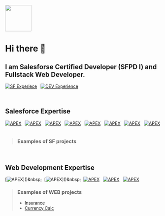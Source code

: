 <img height="85px" weight="85px" src="https://developer.salesforce.com/resources2/certification-site/images/Certifications-logo/Platform-Developer-I.png" />
  


# Hi there 👋

## I am Salesforse Certified Developer (SFPD I) and Fullstack Web Developer.
[![SF Experiece](https://img.shields.io/badge/Salesforce%20-2%20%20years-blue?style=for-the-badge&logo=appveyor)]()&nbsp;&nbsp;
[![DEV Experience](https://img.shields.io/badge/Web%20Development%20-%3E%2015%20years-green?style=for-the-badge&logo=appveyor)]()

<br/>

## Salesforce Expertise 
[![APEX](https://img.shields.io/badge/APEX%20%20%20-blue?style=for-the-badge&logo=salesforce)]()&nbsp;&nbsp;
[![APEX](https://img.shields.io/badge/LWC%20%20%20-blue?style=for-the-badge&logo=salesforce)]()&nbsp;&nbsp;
[![APEX](https://img.shields.io/badge/Aura%20%20%20-blue?style=for-the-badge&logo=salesforce)]()&nbsp;&nbsp;
[![APEX](https://img.shields.io/badge/VisualForce%20%20%20-blue?style=for-the-badge&logo=salesforce)]()&nbsp;&nbsp;
[![APEX](https://img.shields.io/badge/REST%20API%20%20%20-blue?style=for-the-badge&logo=salesforce)]()&nbsp;&nbsp;
[![APEX](https://img.shields.io/badge/Experience%20Cloud%20%20%20-blue?style=for-the-badge&logo=salesforce)]()&nbsp;&nbsp;
[![APEX](https://img.shields.io/badge/Sales%20Cloud%20%20%20-blue?style=for-the-badge&logo=salesforce)]()&nbsp;&nbsp;
[![APEX](https://img.shields.io/badge/Marketing%20Cloud%20%20%20-blue?style=for-the-badge&logo=salesforce)]()&nbsp;&nbsp;

> ### Examples of SF projects

<br/>

## Web Development Expertise
[![APEX](https://img.shields.io/badge/PHP%20-(Yii,%20Laravel,%20Phalcon)%20%20-green?style=for-the-badge&logo=php)]()&nbsp;&nbsp;
[![APEX](https://img.shields.io/badge/Javascript%20-(Jquery,%20React,%20Vue)%20%20-green?style=for-the-badge&logo=JavaScript)]()&nbsp;&nbsp;
[![APEX](https://img.shields.io/badge/MySQL%20%20%20-green?style=for-the-badge&logo=MYSQL)]()&nbsp;&nbsp;
[![APEX](https://img.shields.io/badge/HTML%20%20%20-green?style=for-the-badge&logo=HTML5)]()&nbsp;&nbsp;
[![APEX](https://img.shields.io/badge/CSS%20%20%20-green?style=for-the-badge&logo=CSS3)]()&nbsp;&nbsp;

> ### Examples of WEB projects
> * [Insurance](https://bitbucket.org/SnyMaster/insurance/src/master/)
> * [Currency Calc](https://bitbucket.org/SnyMaster/curerncy/src/master/)
